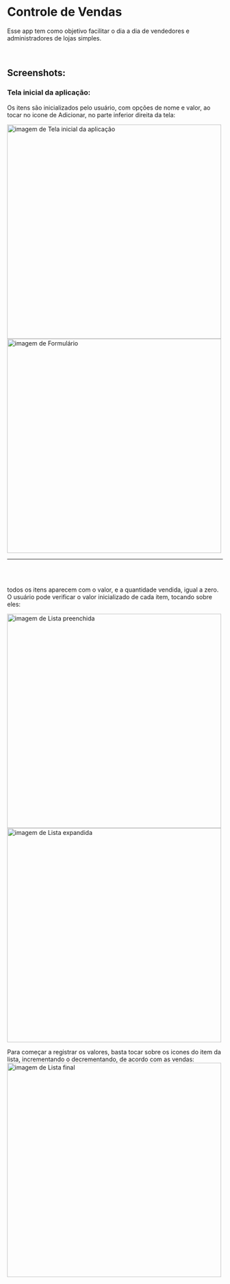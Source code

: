 
<div>
    <h1> Controle de Vendas</h1>
    <p>Esse app tem como objetivo facilitar o dia a dia de vendedores e administradores de lojas simples.</p>
  <br>
</div>
  
<div>
    <h2>Screenshots:</h2>
    <h3><b>Tela inicial da aplicação:</b></h3>
    <p>Os itens são inicializados pelo usuário, com opções de nome e valor, ao tocar no icone de Adicionar, no parte inferior direita da tela:<p>
    <img alt="imagem de Tela inicial da aplicação" height="500em" src=https://github.com/guilhermehms/ControleVendas/blob/master/screenshots/imagem1.png>  
    <img alt="imagem de Formulário" height="500em" src="https://github.com/guilhermehms/ControleVendas/blob/master/screenshots/imagem3.png">
  <hr>
</div>
 
<div>
  <br>
  
</div>

<div>
  <br>
  <p> todos os itens aparecem com o valor, e a quantidade vendida, igual a zero. <br> O usuário pode verificar o valor inicializado de cada item, tocando sobre eles:     </p>
  <img alt="imagem de Lista preenchida" height="500em" src="https://github.com/guilhermehms/ControleVendas/blob/master/screenshots/imagem2.png">
  <img alt="imagem de Lista expandida" height="500em" src="https://github.com/guilhermehms/ControleVendas/blob/master/screenshots/imagem4.png">
    
    
  <br>
</div>
  
  <div>
    <p>Para começar a registrar os valores, basta tocar sobre os icones do item da lista, incrementando o decrementando, de acordo com as vendas:
    <img alt="imagem de Lista final" height="500em" src="https://github.com/guilhermehms/ControleVendas/blob/master/screenshots/imagem4.png">
  
